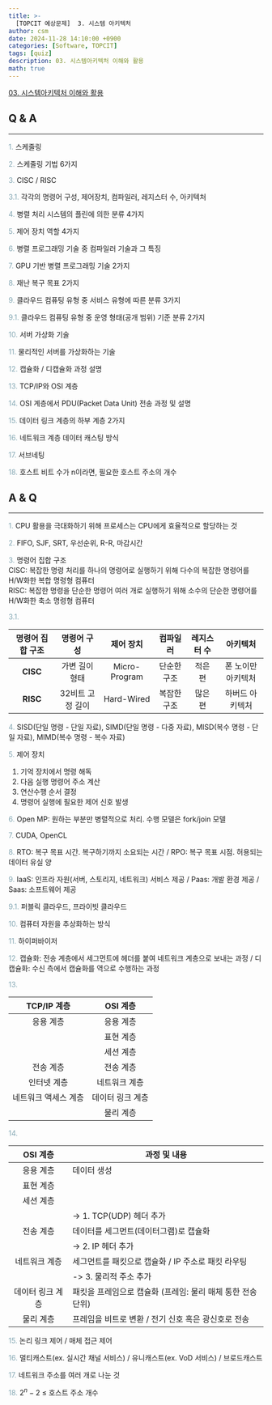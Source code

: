 ```yaml
---
title: >-
  [TOPCIT 예상문제]  3. 시스템 아키텍처
author: csm
date: 2024-11-28 14:10:00 +0900
categories: [Software, TOPCIT]
tags: [quiz]
description: 03. 시스템아키텍처 이해와 활용
math: true
---
```


[03. 시스템아키텍처 이해와 활용](https://www.topcit.or.kr/upload/edubox/essence/ess_ko_03/index.html)


## Q & A
---
<span style="color:#85a8b4"> 1.</span> 스케줄링  

<span style="color:#85a8b4"> 2.</span> 스케줄링 기법 6가지    

<span style="color:#85a8b4"> 3.</span> CISC / RISC    

<span style="color:#85a8b4"> 3.1.</span> 각각의 명령어 구성, 제어장치, 컴파일러, 레지스터 수, 아키텍처    

<span style="color:#85a8b4"> 4.</span> 병렬 처리 시스템의 플린에 의한 분류 4가지      

<span style="color:#85a8b4"> 5.</span> 제어 장치 역할 4가지       

<span style="color:#85a8b4"> 6.</span> 병렬 프로그래밍 기술 중 컴파일러 기술과 그 특징    

<span style="color:#85a8b4"> 7.</span> GPU 기반 병렬 프로그래밍 기술 2가지    

<span style="color:#85a8b4"> 8.</span> 재난 복구 목표 2가지  

<span style="color:#85a8b4"> 9.</span> 클라우드 컴퓨팅 유형 중 서비스 유형에 따른 분류 3가지    

<span style="color:#85a8b4"> 9.1.</span> 클라우드 컴퓨팅 유형 중 운영 형태(공개 범위) 기준 분류 2가지    

<span style="color:#85a8b4"> 10.</span> 서버 가상화 기술    

<span style="color:#85a8b4"> 11.</span> 물리적인 서버를 가상화하는 기술    

<span style="color:#85a8b4"> 12.</span> 캡슐화 / 디캡슐화 과정 설명    

<span style="color:#85a8b4"> 13.</span> TCP/IP와 OSI 계층    

<span style="color:#85a8b4"> 14.</span> OSI 계층에서 PDU(Packet Data Unit) 전송 과정 및 설명    

<span style="color:#85a8b4"> 15.</span> 데이터 링크 계층의 하부 계층 2가지  

<span style="color:#85a8b4"> 16.</span> 네트워크 계층 데이터 캐스팅 방식  

<span style="color:#85a8b4"> 17.</span> 서브네팅  
 
<span style="color:#85a8b4"> 18.</span> 호스트 비트 수가 n이라면, 필요한 호스트 주소의 개수   
   

## A & Q
---
<span style="color:#85a8b4"> 1.</span> CPU 활용을 극대화하기 위해 프로세스는 CPU에게 효율적으로 할당하는 것  

<span style="color:#85a8b4"> 2.</span> FIFO, SJF, SRT, 우선순위, R-R, 마감시간    

<span style="color:#85a8b4"> 3.</span> 명령어 집합 구조  
CISC: 복잡한 명령 처리를 하나의 명령어로 실행하기 위해 다수의 복잡한 명령어를 H/W화한 복합 명령형 컴퓨터     
RISC: 복잡한 명령을 단순한 명령어 여러 개로 실행하기 위해 소수의 단순한 명령어를 H/W화한 축소 명령형 컴퓨터     

<span style="color:#85a8b4"> 3.1.</span>   



| 명령어 집합 구조 | 명령어 구성       | 제어 장치       | 컴파일러       | 레지스터 수       | 아키텍처       |
|:----------------:|:----------------:|:----------------:|:----------------:|:----------------:|:----------------:|
| **CISC**   | 가변 길이 형태   | Micro-Program   | 단순한 구조   | 적은 편   | 폰 노이만 아키텍처   |
| **RISC**   | 32비트 고정 길이   | Hard-Wired   | 복잡한 구조   | 많은 편   | 하버드 아키텍처   |


<span style="color:#85a8b4"> 4.</span> SISD(단일 명령 - 단일 자료), SIMD(단일 명령 - 다중 자료), MISD(복수 명령 - 단일 자료), MIMD(복수 명령 - 복수 자료)        

<span style="color:#85a8b4"> 5.</span> 제어 장치  
1) 기억 장치에서 명령 해독  
2) 다음 실행 명령어 주소 계산  
3) 연산수행 순서 결정  
4) 명령어 실행에 필요한 제어 신호 발생  
      
<span style="color:#85a8b4"> 6.</span> Open MP: 원하는 부분만 병렬적으로 처리. 수행 모델은 fork/join 모델      

<span style="color:#85a8b4"> 7.</span> CUDA, OpenCL    

<span style="color:#85a8b4"> 8.</span> RTO: 복구 목표 시간. 복구하기까지 소요되는 시간 / RPO: 복구 목표 시점. 허용되는 데이터 유실 양    

<span style="color:#85a8b4"> 9.</span> IaaS: 인프라 자원(서버, 스토리지, 네트워크) 서비스 제공 / Paas: 개발 환경 제공 / Saas: 소프트웨어 제공      

<span style="color:#85a8b4"> 9.1.</span> 퍼블릭 클라우드, 프라이빗 클라우드    

<span style="color:#85a8b4"> 10.</span> 컴퓨터 자원을 추상화하는 방식    

<span style="color:#85a8b4"> 11.</span> 하이퍼바이저    

<span style="color:#85a8b4"> 12.</span> 캡슐화: 전송 계층에서 세그먼트에 헤더를 붙여 네트워크 계층으로 보내는 과정 / 디캡슐화: 수신 측에서 캡슐화를 역으로 수행하는 과정      

<span style="color:#85a8b4"> 13.</span>   



| TCP/IP 계층 | OSI 계층       |
|:----------------:|:----------------:|
| 응용 계층   | 응용 계층   |
|    | 표현 계층   |
|    | 세션 계층   |
| 전송 계층   | 전송 계층   |
| 인터넷 계층   | 네트워크 계층   |
| 네트워크 액세스 계층   | 데이터 링크 계층   |
|    | 물리 계층   |  
  
<span style="color:#85a8b4"> 14.</span>    



| OSI 계층 | 과정 및 내용       |
|:----------------:|----------------|
| 응용 계층   | 데이터 생성   |
| 표현 계층   |    |
| 세션 계층   |    |
|    | -> 1. TCP(UDP) 헤더 추가   |
| 전송 계층   | 데이터를 세그먼트(데이터그램)로 캡슐화   |
|    | -> 2. IP 헤더 추가   |
| 네트워크 계층   | 세그먼트를 패킷으로 캡슐화 / IP 주소로 패킷 라우팅   |
|    | -> 3. 물리적 주소 추가   |
| 데이터 링크 계층   | 패킷을 프레임으로 캡슐화 (프레임: 물리 매체 통한 전송 단위)   |
| 물리 계층   | 프레임을 비트로 변환 / 전기 신호 혹은 광신호로 전송   |  

<span style="color:#85a8b4"> 15.</span> 논리 링크 제어 / 매체 접근 제어    

<span style="color:#85a8b4"> 16.</span> 멀티캐스트(ex. 실시간 채널 서비스) / 유니캐스트(ex. VoD 서비스) / 브로드캐스트    

<span style="color:#85a8b4"> 17.</span> 네트워크 주소를 여러 개로 나눈 것    
 
<span style="color:#85a8b4"> 18.</span> $2^n-2$ $\leq$ 호스트 주소 개수     
